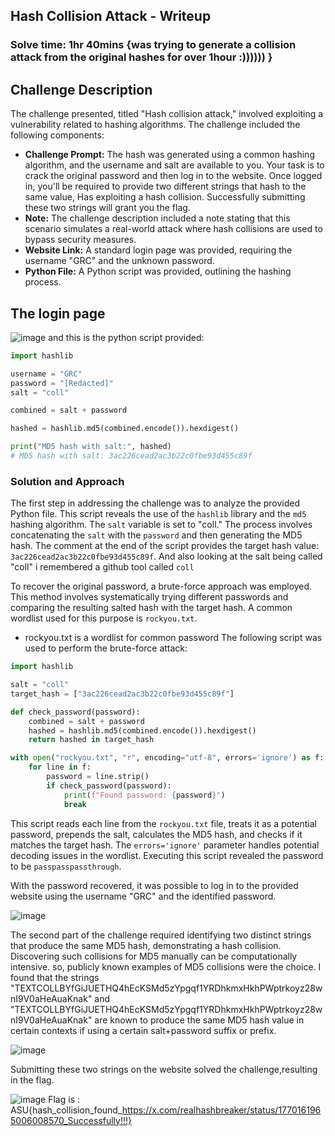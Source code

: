 ## Hash Collision Attack - Writeup
### Solve time: 1hr 40mins {was trying to generate a collision attack from the original hashes for over 1hour :)))))) }
## Challenge Description

The challenge presented, titled "Hash collision attack," involved exploiting a vulnerability related to hashing algorithms. The challenge included the following components:

* **Challenge Prompt:**  The hash was generated using a common hashing algorithm, and the username and salt are available to you. 
Your task is to crack the original password and then log in to the website.
Once logged in, you'll be required to provide two different strings that hash to the same value, Has exploiting a hash collision.
Successfully submitting these two strings will grant you the flag.
* **Note:**  The challenge description included a note stating that this scenario simulates a real-world attack where hash collisions are used to bypass security measures.
* **Website Link:**  A standard login page was provided, requiring the username "GRC" and the unknown password.
* **Python File:** A Python script was provided, outlining the hashing process.

## The login page 
![image](https://github.com/user-attachments/assets/f7972fee-d762-4fef-8f2b-bd3683d2cb97)
and this is the python script provided:
```python
import hashlib

username = "GRC"
password = "[Redacted]"
salt = "coll"

combined = salt + password

hashed = hashlib.md5(combined.encode()).hexdigest()

print("MD5 hash with salt:", hashed)
# MD5 hash with salt: 3ac226cead2ac3b22c0fbe93d455c89f
```

### Solution and Approach

The first step in addressing the challenge was to analyze the provided Python file. This script reveals the use of the `hashlib` library and the `md5` hashing algorithm. The `salt` variable is set to "coll." The process involves concatenating the `salt` with the `password` and then generating the MD5 hash. The comment at the end of the script provides the target hash value: `3ac226cead2ac3b22c0fbe93d455c89f`.
And also looking at the salt being called "coll" i remembered a github tool called ```coll```

To recover the original password, a brute-force approach was employed. This method involves systematically trying different passwords and comparing the resulting salted hash with the target hash. A common wordlist used for this purpose is `rockyou.txt`.
- rockyou.txt is a wordlist for common password
The following script was used to perform the brute-force attack:

```python
import hashlib

salt = "coll"
target_hash = ["3ac226cead2ac3b22c0fbe93d455c89f"]

def check_password(password):
    combined = salt + password
    hashed = hashlib.md5(combined.encode()).hexdigest()
    return hashed in target_hash

with open("rockyou.txt", "r", encoding="utf-8", errors='ignore') as f:
    for line in f:
        password = line.strip()
        if check_password(password):
            print(f"Found password: {password}")
            break
```

This script reads each line from the `rockyou.txt` file, treats it as a potential password, prepends the salt, calculates the MD5 hash, and checks if it matches the target hash. The `errors='ignore'` parameter handles potential decoding issues in the wordlist. Executing this script revealed the password to be `passpasspassthrough`.

With the password recovered, it was possible to log in to the provided website using the username "GRC" and the identified password.



![image](https://github.com/user-attachments/assets/cfd2ef9b-b004-4a81-80d2-663f9f9b3b05)



The second part of the challenge required identifying two distinct strings that produce the same MD5 hash, demonstrating a hash collision. Discovering such collisions for MD5 manually can be computationally intensive. so, publicly known examples of MD5 collisions were the choice. I found that the strings "TEXTCOLLBYfGiJUETHQ4hEcKSMd5zYpgqf1YRDhkmxHkhPWptrkoyz28wnI9V0aHeAuaKnak" and "TEXTCOLLBYfGiJUETHQ4hEcKSMd5zYpgqf1YRDhkmxHkhPWptrkoyz28wnI9V0aHeAuaKnak" are known to produce the same MD5 hash value in certain contexts if using a certain salt+password suffix or prefix.

![image](https://github.com/user-attachments/assets/d8f14859-0a5d-40f6-be55-aa712268dbce)



Submitting these two strings on the website solved the challenge,resulting in the flag.

![image](https://github.com/user-attachments/assets/6a5529c9-47a7-4311-84af-3c59ae09c512)
Flag is : ASU{hash_collision_found_https://x.com/realhashbreaker/status/1770161965006008570_Successfully!!!}
